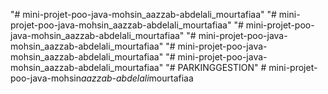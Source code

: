 "# mini-projet-poo-java-mohsin_aazzab-abdelali_mourtafiaa" 
"# mini-projet-poo-java-mohsin_aazzab-abdelali_mourtafiaa" 
"# mini-projet-poo-java-mohsin_aazzab-abdelali_mourtafiaa" 
"# mini-projet-poo-java-mohsin_aazzab-abdelali_mourtafiaa" 
"# mini-projet-poo-java-mohsin_aazzab-abdelali_mourtafiaa" 
"# mini-projet-poo-java-mohsin_aazzab-abdelali_mourtafiaa" 
"# PARKINGGESTION" 
#   m i n i - p r o j e t - p o o - j a v a - m o h s i n _ a a z z a b - a b d e l a l i _ m o u r t a f i a a  
 